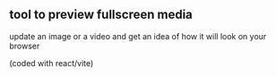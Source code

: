 ## tool to preview fullscreen media

update an image or a video and get an idea of how it will look on your browser

(coded with react/vite)
